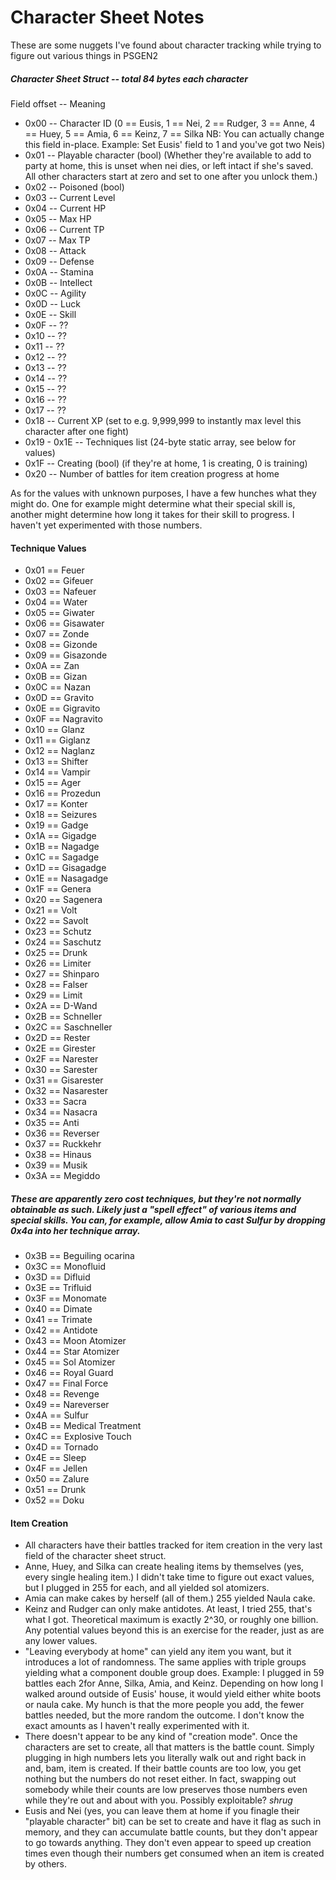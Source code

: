 # Character Sheet Notes

These are some nuggets I've found about character tracking while trying to figure out various things in PSGEN2

##### Character Sheet Struct -- total 84 bytes each character

Field offset -- Meaning
- 0x00 -- Character ID (0 == Eusis, 1 == Nei, 2 == Rudger, 3 == Anne, 4 == Huey, 5 == Amia, 6 == Keinz, 7 == Silka NB: You can actually change this field in-place. Example: Set Eusis' field to 1 and you've got two Neis)
- 0x01 -- Playable character (bool) (Whether they're available to add to party at home, this is unset when nei dies, or left intact if she's saved. All other characters start at zero and set to one after you unlock them.)
- 0x02 -- Poisoned (bool)
- 0x03 -- Current Level
- 0x04 -- Current HP
- 0x05 -- Max HP
- 0x06 -- Current TP
- 0x07 -- Max TP
- 0x08 -- Attack
- 0x09 -- Defense
- 0x0A -- Stamina
- 0x0B -- Intellect
- 0x0C -- Agility
- 0x0D -- Luck
- 0x0E -- Skill
- 0x0F -- ??
- 0x10 -- ??
- 0x11 -- ??
- 0x12 -- ??
- 0x13 -- ??
- 0x14 -- ??
- 0x15 -- ??
- 0x16 -- ??
- 0x17 -- ??
- 0x18 -- Current XP (set to e.g. 9,999,999 to instantly max level this character after one fight)
- 0x19 - 0x1E -- Techniques list (24-byte static array, see below for values)
- 0x1F -- Creating (bool) (if they're at home, 1 is creating, 0 is training)
- 0x20 -- Number of battles for item creation progress at home

As for the values with unknown purposes, I have a few hunches what they might do. One for example might determine what their special skill is, another might determine how long it takes for their skill to progress. I haven't yet experimented with those numbers.

#### Technique Values
- 0x01 == Feuer
- 0x02 == Gifeuer
- 0x03 == Nafeuer
- 0x04 == Water
- 0x05 == Giwater
- 0x06 == Gisawater
- 0x07 == Zonde
- 0x08 == Gizonde
- 0x09 == Gisazonde
- 0x0A == Zan
- 0x0B == Gizan
- 0x0C == Nazan
- 0x0D == Gravito
- 0x0E == Gigravito
- 0x0F == Nagravito
- 0x10 == Glanz
- 0x11 == Giglanz
- 0x12 == Naglanz
- 0x13 == Shifter
- 0x14 == Vampir
- 0x15 == Ager
- 0x16 == Prozedun
- 0x17 == Konter
- 0x18 == Seizures
- 0x19 == Gadge
- 0x1A == Gigadge
- 0x1B == Nagadge
- 0x1C == Sagadge
- 0x1D == Gisagadge
- 0x1E == Nasagadge
- 0x1F == Genera
- 0x20 == Sagenera
- 0x21 == Volt
- 0x22 == Savolt
- 0x23 == Schutz
- 0x24 == Saschutz
- 0x25 == Drunk
- 0x26 == Limiter
- 0x27 == Shinparo
- 0x28 == Falser
- 0x29 == Limit
- 0x2A == D-Wand
- 0x2B == Schneller
- 0x2C == Saschneller
- 0x2D == Rester
- 0x2E == Girester
- 0x2F == Narester
- 0x30 == Sarester
- 0x31 == Gisarester
- 0x32 == Nasarester
- 0x33 == Sacra
- 0x34 == Nasacra
- 0x35 == Anti
- 0x36 == Reverser
- 0x37 == Ruckkehr
- 0x38 == Hinaus
- 0x39 == Musik
- 0x3A == Megiddo

##### These are apparently zero cost techniques, but they're not normally obtainable as such. Likely just a "spell effect" of various items and special skills. You can, for example, allow Amia to cast Sulfur by dropping 0x4a into her technique array.
- 0x3B == Beguiling ocarina
- 0x3C == Monofluid
- 0x3D == Difluid
- 0x3E == Trifluid
- 0x3F == Monomate
- 0x40 == Dimate
- 0x41 == Trimate
- 0x42 == Antidote
- 0x43 == Moon Atomizer
- 0x44 == Star Atomizer
- 0x45 == Sol Atomizer
- 0x46 == Royal Guard
- 0x47 == Final Force
- 0x48 == Revenge
- 0x49 == Nareverser
- 0x4A == Sulfur
- 0x4B == Medical Treatment
- 0x4C == Explosive Touch
- 0x4D == Tornado
- 0x4E == Sleep
- 0x4F == Jellen
- 0x50 == Zalure
- 0x51 == Drunk
- 0x52 == Doku


#### Item Creation
- All characters have their battles tracked for item creation in the very last field of the character sheet struct.
- Anne, Huey, and Silka can create healing items by themselves (yes, every single healing item.) I didn't take time to figure out exact values, but I plugged in 255 for each, and all yielded sol atomizers.
- Amia can make cakes by herself (all of them.) 255 yielded Naula cake.
- Keinz and Rudger can only make antidotes. At least, I tried 255, that's what I got. Theoretical maximum is exactly 2^30, or roughly one billion. Any potential values beyond this is an exercise for the reader, just as are any lower values.
- "Leaving everybody at home" can yield any item you want, but it introduces a lot of randomness. The same applies with triple groups yielding what a component double group does. Example: I plugged in 59 battles each 2for Anne, Silka, Amia, and Keinz. Depending on how long I walked around outside of Eusis' house, it would yield either white boots or naula cake. My hunch is that the more people you add, the fewer battles needed, but the more random the outcome. I don't know the exact amounts as I haven't really experimented with it.
- There doesn't appear to be any kind of "creation mode". Once the characters are set to create, all that matters is the battle count. Simply plugging in high numbers lets you literally walk out and right back in and, bam, item is created. If their battle counts are too low, you get nothing but the numbers do not reset either. In fact, swapping out somebody while their counts are low preserves those numbers even while they're out and about with you. Possibly exploitable? *shrug*
- Eusis and Nei (yes, you can leave them at home if you finagle their "playable character" bit) can be set to create and have it flag as such in memory, and they can accumulate battle counts, but they don't appear to go towards anything. They don't even appear to speed up creation times even though their numbers get consumed when an item is created by others.